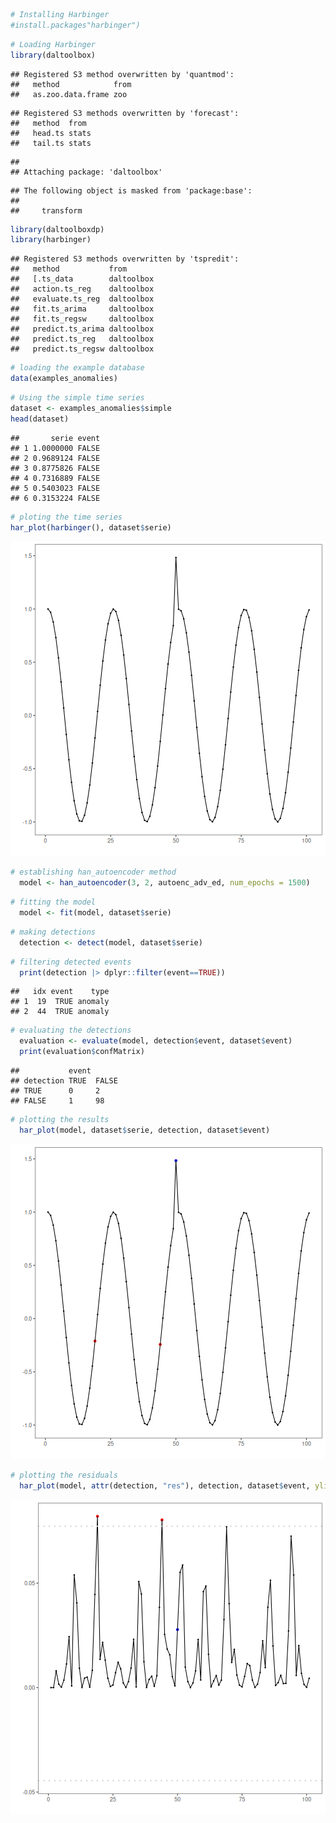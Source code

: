 
``` r
# Installing Harbinger
#install.packages"harbinger")
```


``` r
# Loading Harbinger
library(daltoolbox)
```

```
## Registered S3 method overwritten by 'quantmod':
##   method            from
##   as.zoo.data.frame zoo
```

```
## Registered S3 methods overwritten by 'forecast':
##   method  from 
##   head.ts stats
##   tail.ts stats
```

```
## 
## Attaching package: 'daltoolbox'
```

```
## The following object is masked from 'package:base':
## 
##     transform
```

``` r
library(daltoolboxdp)
library(harbinger) 
```

```
## Registered S3 methods overwritten by 'tspredit':
##   method           from      
##   [.ts_data        daltoolbox
##   action.ts_reg    daltoolbox
##   evaluate.ts_reg  daltoolbox
##   fit.ts_arima     daltoolbox
##   fit.ts_regsw     daltoolbox
##   predict.ts_arima daltoolbox
##   predict.ts_reg   daltoolbox
##   predict.ts_regsw daltoolbox
```


``` r
# loading the example database
data(examples_anomalies)
```


``` r
# Using the simple time series 
dataset <- examples_anomalies$simple
head(dataset)
```

```
##       serie event
## 1 1.0000000 FALSE
## 2 0.9689124 FALSE
## 3 0.8775826 FALSE
## 4 0.7316889 FALSE
## 5 0.5403023 FALSE
## 6 0.3153224 FALSE
```


``` r
# ploting the time series
har_plot(harbinger(), dataset$serie)
```

![plot of chunk unnamed-chunk-5](fig/han_autoenc_adv_ed/unnamed-chunk-5-1.png)


``` r
# establishing han_autoencoder method 
  model <- han_autoencoder(3, 2, autoenc_adv_ed, num_epochs = 1500)
```


``` r
# fitting the model
  model <- fit(model, dataset$serie)
```


``` r
# making detections
  detection <- detect(model, dataset$serie)
```


``` r
# filtering detected events
  print(detection |> dplyr::filter(event==TRUE))
```

```
##   idx event    type
## 1  19  TRUE anomaly
## 2  44  TRUE anomaly
```


``` r
# evaluating the detections
  evaluation <- evaluate(model, detection$event, dataset$event)
  print(evaluation$confMatrix)
```

```
##           event      
## detection TRUE  FALSE
## TRUE      0     2    
## FALSE     1     98
```


``` r
# plotting the results
  har_plot(model, dataset$serie, detection, dataset$event)
```

![plot of chunk unnamed-chunk-11](fig/han_autoenc_adv_ed/unnamed-chunk-11-1.png)

``` r
# plotting the residuals
  har_plot(model, attr(detection, "res"), detection, dataset$event, yline = attr(detection, "threshold"))
```

![plot of chunk unnamed-chunk-12](fig/han_autoenc_adv_ed/unnamed-chunk-12-1.png)
